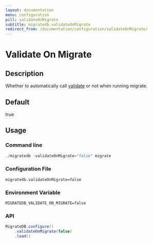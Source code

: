 ```yaml
---
layout: documentation
menu: configuration
pill: validateOnMigrate
subtitle: migratedb.validateOnMigrate
redirect_from: /documentation/configuration/validateOnMigrate/
---
```


# Validate On Migrate

## Description

Whether to automatically call [validate](/documentation/command/validate) or not when running migrate.

## Default

true

## Usage

### Command line

```powershell
./migratedb -validateOnMigrate="false" migrate
```

### Configuration File

```properties
migratedb.validateOnMigrate=false
```

### Environment Variable

```properties
MIGRATEDB_VALIDATE_ON_MIGRATE=false
```

### API

```java
MigrateDB.configure()
    .validateOnMigrate(false)
    .load()
```
